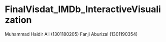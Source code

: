 # FinalVisdat_IMDb_InteractiveVisualization
 Muhammad Haidir Ali (1301180205) Fanji Aburizal (1301190354)
